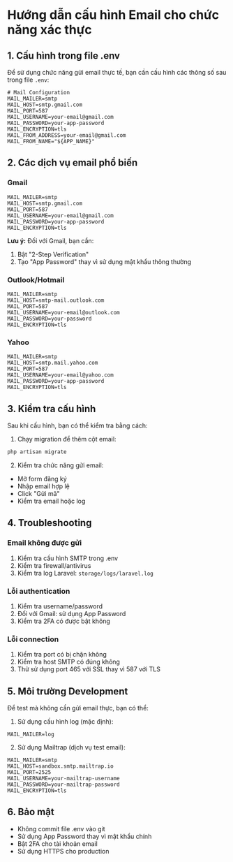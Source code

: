 # Hướng dẫn cấu hình Email cho chức năng xác thực

## 1. Cấu hình trong file .env

Để sử dụng chức năng gửi email thực tế, bạn cần cấu hình các thông số sau trong file `.env`:

```env
# Mail Configuration
MAIL_MAILER=smtp
MAIL_HOST=smtp.gmail.com
MAIL_PORT=587
MAIL_USERNAME=your-email@gmail.com
MAIL_PASSWORD=your-app-password
MAIL_ENCRYPTION=tls
MAIL_FROM_ADDRESS=your-email@gmail.com
MAIL_FROM_NAME="${APP_NAME}"
```

## 2. Các dịch vụ email phổ biến

### Gmail
```env
MAIL_MAILER=smtp
MAIL_HOST=smtp.gmail.com
MAIL_PORT=587
MAIL_USERNAME=your-email@gmail.com
MAIL_PASSWORD=your-app-password
MAIL_ENCRYPTION=tls
```

**Lưu ý:** Đối với Gmail, bạn cần:
1. Bật "2-Step Verification"
2. Tạo "App Password" thay vì sử dụng mật khẩu thông thường

### Outlook/Hotmail
```env
MAIL_MAILER=smtp
MAIL_HOST=smtp-mail.outlook.com
MAIL_PORT=587
MAIL_USERNAME=your-email@outlook.com
MAIL_PASSWORD=your-password
MAIL_ENCRYPTION=tls
```

### Yahoo
```env
MAIL_MAILER=smtp
MAIL_HOST=smtp.mail.yahoo.com
MAIL_PORT=587
MAIL_USERNAME=your-email@yahoo.com
MAIL_PASSWORD=your-app-password
MAIL_ENCRYPTION=tls
```

## 3. Kiểm tra cấu hình

Sau khi cấu hình, bạn có thể kiểm tra bằng cách:

1. Chạy migration để thêm cột email:
```bash
php artisan migrate
```

2. Kiểm tra chức năng gửi email:
- Mở form đăng ký
- Nhập email hợp lệ
- Click "Gửi mã"
- Kiểm tra email hoặc log

## 4. Troubleshooting

### Email không được gửi
1. Kiểm tra cấu hình SMTP trong .env
2. Kiểm tra firewall/antivirus
3. Kiểm tra log Laravel: `storage/logs/laravel.log`

### Lỗi authentication
1. Kiểm tra username/password
2. Đối với Gmail: sử dụng App Password
3. Kiểm tra 2FA có được bật không

### Lỗi connection
1. Kiểm tra port có bị chặn không
2. Kiểm tra host SMTP có đúng không
3. Thử sử dụng port 465 với SSL thay vì 587 với TLS

## 5. Môi trường Development

Để test mà không cần gửi email thực, bạn có thể:

1. Sử dụng cấu hình log (mặc định):
```env
MAIL_MAILER=log
```

2. Sử dụng Mailtrap (dịch vụ test email):
```env
MAIL_MAILER=smtp
MAIL_HOST=sandbox.smtp.mailtrap.io
MAIL_PORT=2525
MAIL_USERNAME=your-mailtrap-username
MAIL_PASSWORD=your-mailtrap-password
MAIL_ENCRYPTION=tls
```

## 6. Bảo mật

- Không commit file .env vào git
- Sử dụng App Password thay vì mật khẩu chính
- Bật 2FA cho tài khoản email
- Sử dụng HTTPS cho production
